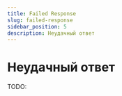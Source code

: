 ```yaml
---
title: Failed Response
slug: failed-response
sidebar_position: 5
description: Неудачный ответ
---
```


# Неудачный ответ

TODO:
